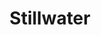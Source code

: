 ---
title: "Stillwater"
hashtag: "stillwater"
tags:
  - City
  - Washington County
  - Minnesota
  - Saint Croix River
---